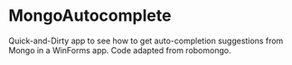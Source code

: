MongoAutocomplete
=================

Quick-and-Dirty app to see how to get auto-completion suggestions from Mongo in a WinForms app.  Code adapted from robomongo.
